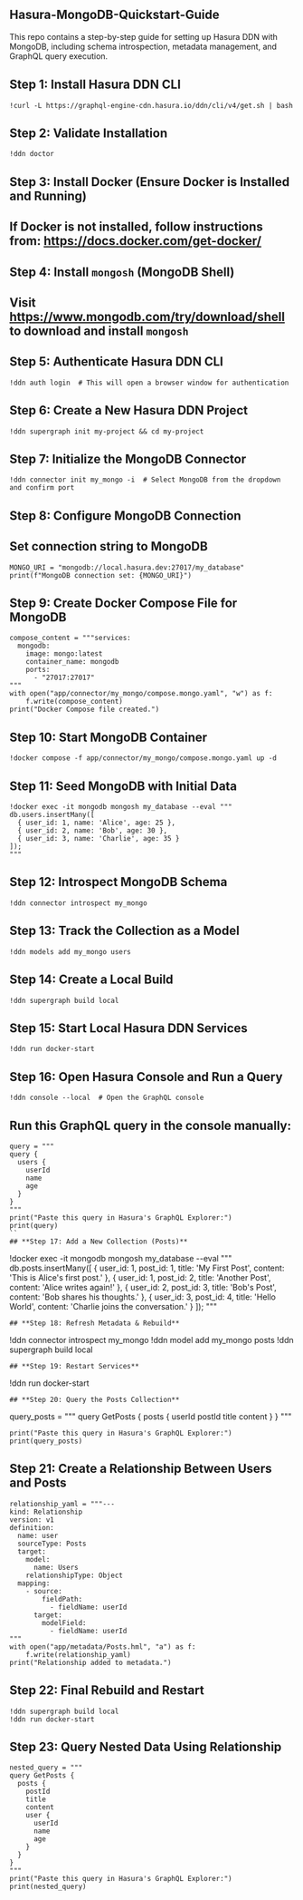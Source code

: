## Hasura-MongoDB-Quickstart-Guide
This repo contains a step-by-step guide for setting up Hasura DDN with MongoDB, including schema introspection, metadata management, and GraphQL query execution.

## **Step 1: Install Hasura DDN CLI**
```
!curl -L https://graphql-engine-cdn.hasura.io/ddn/cli/v4/get.sh | bash
```
## **Step 2: Validate Installation**
```
!ddn doctor
```
## **Step 3: Install Docker (Ensure Docker is Installed and Running)**
## If Docker is not installed, follow instructions from: https://docs.docker.com/get-docker/

## **Step 4: Install `mongosh` (MongoDB Shell)**
## Visit https://www.mongodb.com/try/download/shell to download and install `mongosh`

## **Step 5: Authenticate Hasura DDN CLI**
```
!ddn auth login  # This will open a browser window for authentication
```
## **Step 6: Create a New Hasura DDN Project**
```
!ddn supergraph init my-project && cd my-project
```
## **Step 7: Initialize the MongoDB Connector**
```
!ddn connector init my_mongo -i  # Select MongoDB from the dropdown and confirm port
```
## **Step 8: Configure MongoDB Connection**
## Set connection string to MongoDB
```
MONGO_URI = "mongodb://local.hasura.dev:27017/my_database"
print(f"MongoDB connection set: {MONGO_URI}")
```
## **Step 9: Create Docker Compose File for MongoDB**
```
compose_content = """services:
  mongodb:
    image: mongo:latest
    container_name: mongodb
    ports:
      - "27017:27017"
"""
with open("app/connector/my_mongo/compose.mongo.yaml", "w") as f:
    f.write(compose_content)
print("Docker Compose file created.")
```
## **Step 10: Start MongoDB Container**
```
!docker compose -f app/connector/my_mongo/compose.mongo.yaml up -d
```
## **Step 11: Seed MongoDB with Initial Data**
```
!docker exec -it mongodb mongosh my_database --eval """
db.users.insertMany([
  { user_id: 1, name: 'Alice', age: 25 },
  { user_id: 2, name: 'Bob', age: 30 },
  { user_id: 3, name: 'Charlie', age: 35 }
]);
"""
```
## **Step 12: Introspect MongoDB Schema**
```
!ddn connector introspect my_mongo
```
## **Step 13: Track the Collection as a Model**
```
!ddn models add my_mongo users
```
## **Step 14: Create a Local Build**
```
!ddn supergraph build local
```
## **Step 15: Start Local Hasura DDN Services**
```
!ddn run docker-start
```
## **Step 16: Open Hasura Console and Run a Query**
```
!ddn console --local  # Open the GraphQL console
```
## Run this GraphQL query in the console manually:
```
query = """
query {
  users {
    userId
    name
    age
  }
}
"""
print("Paste this query in Hasura's GraphQL Explorer:")
print(query)
``
## **Step 17: Add a New Collection (Posts)**
```
!docker exec -it mongodb mongosh my_database --eval """
db.posts.insertMany([
  { user_id: 1, post_id: 1, title: 'My First Post', content: 'This is Alice\'s first post.' },
  { user_id: 1, post_id: 2, title: 'Another Post', content: 'Alice writes again!' },
  { user_id: 2, post_id: 3, title: 'Bob\'s Post', content: 'Bob shares his thoughts.' },
  { user_id: 3, post_id: 4, title: 'Hello World', content: 'Charlie joins the conversation.' }
]);
"""
```
## **Step 18: Refresh Metadata & Rebuild**
```
!ddn connector introspect my_mongo
!ddn model add my_mongo posts
!ddn supergraph build local
```
## **Step 19: Restart Services**
```
!ddn run docker-start
```
## **Step 20: Query the Posts Collection**
```
query_posts = """
query GetPosts {
  posts {
    userId
    postId
    title
    content
  }
}
"""
```
print("Paste this query in Hasura's GraphQL Explorer:")
print(query_posts)
```
## **Step 21: Create a Relationship Between Users and Posts**
```
relationship_yaml = """---
kind: Relationship
version: v1
definition:
  name: user
  sourceType: Posts
  target:
    model:
      name: Users
    relationshipType: Object
  mapping:
    - source:
        fieldPath:
          - fieldName: userId
      target:
        modelField:
          - fieldName: userId
"""
with open("app/metadata/Posts.hml", "a") as f:
    f.write(relationship_yaml)
print("Relationship added to metadata.")
```
## **Step 22: Final Rebuild and Restart**
```
!ddn supergraph build local
!ddn run docker-start
```
## **Step 23: Query Nested Data Using Relationship**
```
nested_query = """
query GetPosts {
  posts {
    postId
    title
    content
    user {
      userId
      name
      age
    }
  }
}
"""
print("Paste this query in Hasura's GraphQL Explorer:")
print(nested_query)
```
